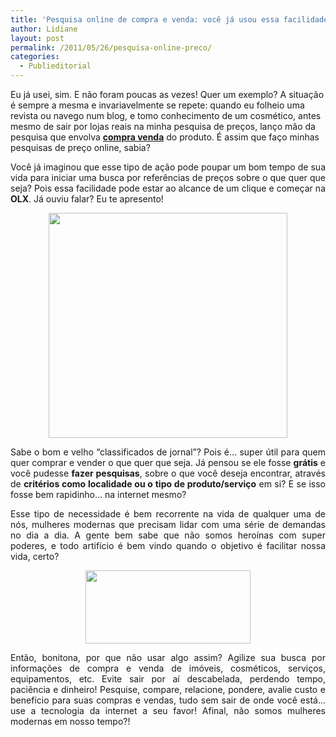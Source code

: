 ```yaml
---
title: 'Pesquisa online de compra e venda: você já usou essa facilidade?'
author: Lidiane
layout: post
permalink: /2011/05/26/pesquisa-online-preco/
categories:
  - Publieditorial
---
```

Eu já usei, sim. E não foram poucas as vezes! Quer um exemplo? A situação é sempre a mesma e invariavelmente se repete: quando eu folheio uma revista ou navego num blog, e tomo conhecimento de um cosmético, antes mesmo de sair por lojas reais na minha pesquisa de preços, lanço mão da pesquisa que envolva **<a href="http://www.olx.com.br/compra-venda-cat-185" target="_blank" rel="noopener noreferrer">compra venda</a>** do produto. É assim que faço minhas pesquisas de preço online, sabia?

<p style="text-align: justify;">
  Você já imaginou que esse tipo de ação pode poupar um bom tempo de sua vida para iniciar uma busca por referências de preços sobre o que quer que seja? Pois essa facilidade pode estar ao alcance de um clique e começar na <strong>OLX</strong>. Já ouviu falar? Eu te apresento!
</p>

<p style="text-align: justify;">
  <!--more-->
</p>

<p style="text-align: center;">
  <a href="https://www.trololodemulher.com.br/2011/05/logo-olx-compra-venda.jpg"><img class="alignnone size-full wp-image-6423" title="logo olx compra venda" src="https://www.trololodemulher.com.br/2011/05/logo-olx-compra-venda.jpg" alt="" width="382" height="360" /></a>
</p>

<p style="text-align: justify;">
  Sabe o bom e velho “classificados de jornal”? Pois é… super útil para quem quer comprar e vender o que quer que seja. Já pensou se ele fosse <strong>grátis</strong> e você pudesse <strong>fazer pesquisas</strong>, sobre o que você deseja encontrar, através de <strong>critérios como localidade ou o tipo de produto/serviço</strong> em si? E se isso fosse bem rapidinho… na internet mesmo?
</p>

<p style="text-align: justify;">
  Esse tipo de necessidade é bem recorrente na vida de qualquer uma de nós, mulheres modernas que precisam lidar com uma série de demandas no dia a dia. A gente bem sabe que não somos heroínas com super poderes, e todo artifício é bem vindo quando o objetivo é facilitar nossa vida, certo?
</p>

<p style="text-align: center;">
  <a href="https://www.trololodemulher.com.br/2011/05/compra-venda.jpg"><img class="alignnone size-full wp-image-6422" title="compra venda" src="https://www.trololodemulher.com.br/2011/05/compra-venda.jpg" alt="" width="264" height="117" /></a>
</p>

<p style="text-align: justify;">
  Então, bonitona, por que não usar algo assim? Agilize sua busca por informações de compra e venda de imóveis, cosméticos, serviços, equipamentos, etc. Evite sair por aí descabelada, perdendo tempo, paciência e dinheiro! Pesquise, compare, relacione, pondere, avalie custo e benefício para suas compras e vendas, tudo sem sair de onde você está…use a tecnologia da internet a seu favor! Afinal, não somos mulheres modernas em nosso tempo?!
</p>